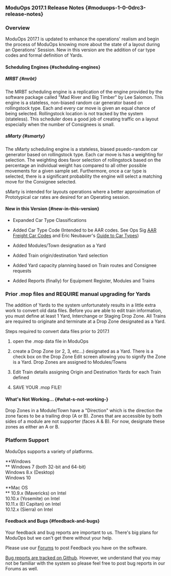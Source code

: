 ### ModuOps 2017.1 Release Notes {#moduops-1-0-0drc3-release-notes}

### Overview

ModuOps 2017.1 is updated to enhance the operations' realism and begin the process of ModuOps knowing more about the state of a layout during an Operations' Session. New in this version are the addition of car type codes and formal definition of Yards.

#### Scheduling Engines {#scheduling-engines}

##### MRBT {#mrbt}

The MRBT scheduling engine is a replication of the engine provided by the software package called "Mad River and Big Timber" by Lee Salomon. This engine is a stateless, non-biased random car generator based on rollingstock type. Each and every car move is given an equal chance of being selected. Rollingstock location is not tracked by the system \(stateless\). This scheduler does a good job of creating traffic on a layout especially when the number of Consignees is small.

##### sMarty {#smarty}

The sMarty scheduling engine is a stateless, biased psuedo-random car generator based on rollingstock type. Each car move is has a weighting for selection. The weighting does favor selection of rollingstock based on the percentage an individual weight has compared to all other possible movements for a given sample set. Furthermore, once a car type is selected, there is a significant probability the engine will select a matching move for the Consignee selected.

sMarty is intended for layouts operations where a better approximation of Prototypical car rates are desired for an Operating session.

#### New in this Version {#new-in-this-version}

* Expanded Car Type Classifications

* Added Car Type Code \(Intended to be AAR codes. See Ops Sig [AAR Freight Car Codes](http://www.opsig.org/pdf/AARFreightCarCodes.pdf) and Eric Neubauer's [Guide to Car Types](http://eaneubauer.ipower.com/type.pdf)\)

* Added Modules/Town designation as a Yard
* Added Train origin/destination Yard selection
* Added Yard capacity planning based on Train routes and Consignee requests
* Added Reports \(finally\) for Equipment Register, Modules and Trains

### Prior .mop files and REQUIRE manual upgrading for Yards

The addition of Yards to the system unfortunately results in a little extra work to convert old data files. Before you are able to edit train information, you must define at least 1 Yard, Interchange or Staging Drop Zone. All Trains are required to originate and terminate at a Drop Zone designated as a Yard.

Steps required to convert data files prior to 2017.1

1. open the .mop data file in ModuOps

2. create a Drop Zone \(or 2, 3, etc...\) designated as a Yard. There is a check box on the Drop Zone Edit screen allowing you to signify the Zone is a Yard. Drop Zones are assigned to Modules/Towns

3. Edit Train details assigning Origin and Destination Yards for each Train defined

4. SAVE YOUR .mop FILE!

#### What's Not Working... {#what-s-not-working-}

Drop Zones in a Module/Town have a "Direction" which is the direction the zone faces to be a trailing drop \(A or B\). Zones that are accessible by both sides of a module are not supporter \(faces A & B\). For now, designate these zones as either an A or B.

### Platform Support

ModuOps supports a variety of platforms.

**Windows    
 **     Windows 7 \(both 32-bit and 64-bit\)  
      Windows 8.x \(Desktop\)  
      Windows 10

**Mac OS    
 **     10.9.x \(Mavericks\) on Intel  
      10.10.x \(Yosemite\) on Intel  
      10.11.x \(El Capitan\) on Intel  
      10.12.x \(Sierra\) on Intel

#### Feedback and Bugs {#feedback-and-bugs}

Your feedback and bug reports are important to us. There's big plans for ModuOps but we can't get there without your help.

Please use our [Forums](http://www.moduops.com/forums) to post Feedback you have on the software.

[Bug reports are tracked on Github](https://github.com/bhall2001/moduops/issues). However, we understand that you may not be familiar with the system so please feel free to post bug reports in our Forums as well.

